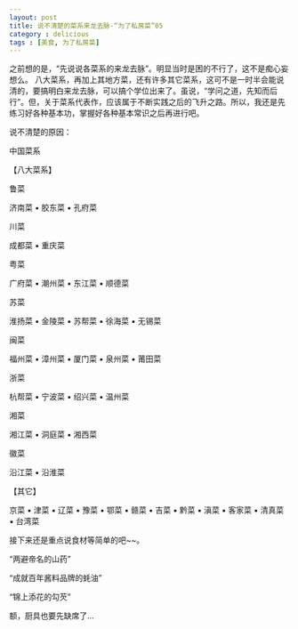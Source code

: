 ```yaml
---
layout: post
title: 说不清楚的菜系来龙去脉-“为了私房菜”05
category : delicious
tags : [美食, 为了私房菜]
---
```


之前想的是，“先说说各菜系的来龙去脉”。明显当时是困的不行了，这不是痴心妄想么。  八大菜系，再加上其地方菜，还有许多其它菜系，这可不是一时半会能说清的，要搞明白来龙去脉，可以搞个学位出来了。虽说，“学问之道，先知而后行”。但，关于菜系代表作，应该属于不断实践之后的飞升之路。所以，我还是先练习好各种基本功，掌握好各种基本常识之后再进行吧。

说不清楚的原因：

中国菜系

【八大菜系】



鲁菜

济南菜 ▪ 胶东菜 ▪ 孔府菜



川菜

成都菜 ▪ 重庆菜



粤菜

广府菜 ▪ 潮州菜 ▪ 东江菜 ▪ 顺德菜



苏菜

淮扬菜 ▪ 金陵菜 ▪ 苏帮菜 ▪ 徐海菜 ▪ 无锡菜



闽菜

福州菜 ▪ 漳州菜 ▪ 厦门菜 ▪ 泉州菜 ▪ 莆田菜



浙菜

杭帮菜 ▪ 宁波菜 ▪ 绍兴菜 ▪ 温州菜



湘菜

湘江菜 ▪ 洞庭菜 ▪ 湘西菜



徽菜

沿江菜 ▪ 沿淮菜



【其它】

京菜 ▪ 津菜 ▪ 辽菜 ▪ 豫菜 ▪ 鄂菜 ▪ 赣菜 ▪ 吉菜 ▪ 黔菜 ▪ 滇菜 ▪ 客家菜 ▪ 清真菜 ▪ 台湾菜





接下来还是重点说食材等简单的吧~~。



“两避帝名的山药”

“成就百年酱料品牌的蚝油”

“锦上添花的勾芡”



额，厨具也要先缺席了…


